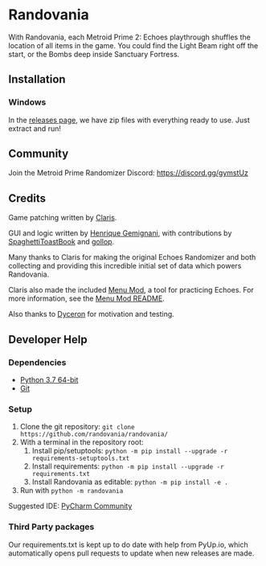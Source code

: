 # Randovania

With Randovania, each Metroid Prime 2: Echoes playthrough shuffles the location of all items in the game.
You could find the Light Beam right off the start, or the Bombs deep inside Sanctuary Fortress.

## Installation

### Windows

In the [releases page](https://github.com/randovania/randovania/releases), we have zip files
with everything ready to use. Just extract and run!

## Community

Join the Metroid Prime Randomizer Discord: <https://discord.gg/gymstUz>

## Credits
Game patching written by [Claris](https://www.twitch.tv/claris).

GUI and logic written by [Henrique Gemignani](https://github.com/henriquegemignani/), with contributions 
by [SpaghettiToastBook](https://www.twitch.tv/spaghettitoastbook) and [gollop](https://github.com/gollop).

Many thanks to Claris for making the original Echoes Randomizer and both collecting and providing this
incredible initial set of data which powers Randovania.

Claris also made the included [Menu Mod](https://www.dropbox.com/s/yhqqafaxfo3l4vn/Echoes%20Menu.7z),
a tool for practicing Echoes. For more information, see the
[Menu Mod README](https://www.dropbox.com/s/yhqqafaxfo3l4vn/Echoes%20Menu.7z?file_subpath=%2FEchoes+Menu%2Freadme.txt).

Also thanks to [Dyceron](https://www.twitch.tv/dyceron) for motivation and testing.

## Developer Help

### Dependencies

* [Python 3.7 64-bit](https://www.python.org/downloads/release/python-376/)
* [Git](https://git-scm.com/downloads)

### Setup

1.  Clone the git repository: `git clone https://github.com/randovania/randovania/`
2.  With a terminal in the repository root:
    1. Install pip/setuptools: `python -m pip install --upgrade -r requirements-setuptools.txt`
    2. Install requirements:   `python -m pip install --upgrade -r requirements.txt`
    3. Install Randovania as editable: `python -m pip install -e .`
3.  Run with `python -m randovania`

Suggested IDE: [PyCharm Community](https://www.jetbrains.com/pycharm/download/)

### Third Party packages

Our requirements.txt is kept up to do date with help from PyUp.io, which automatically opens
pull requests to update when new releases are made.
